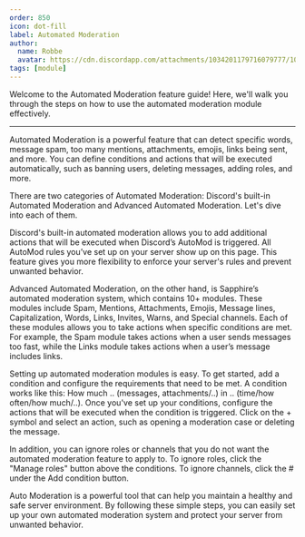 ```yaml
---
order: 850
icon: dot-fill
label: Automated Moderation
author:
  name: Robbe
  avatar: https://cdn.discordapp.com/attachments/1034201179716079777/1084940308686589992/Robbe.png
tags: [module]
---
```


Welcome to the Automated Moderation feature guide! Here, we'll walk you through the steps on how to use the automated moderation module effectively.

---

Automated Moderation is a powerful feature that can detect specific words, message spam, too many mentions, attachments, emojis, links being sent, and more. You can define conditions and actions that will be executed automatically, such as banning users, deleting messages, adding roles, and more.

There are two categories of Automated Moderation: Discord's built-in Automated Moderation and Advanced Automated Moderation. Let's dive into each of them.

Discord's built-in automated moderation allows you to add additional actions that will be executed when Discord’s AutoMod is triggered. All AutoMod rules you’ve set up on your server show up on this page. This feature gives you more flexibility to enforce your server's rules and prevent unwanted behavior.

Advanced Automated Moderation, on the other hand, is Sapphire’s automated moderation system, which contains 10+ modules. These modules include Spam, Mentions, Attachments, Emojis, Message lines, Capitalization, Words, Links, Invites, Warns, and Special channels. Each of these modules allows you to take actions when specific conditions are met. For example, the Spam module takes actions when a user sends messages too fast, while the Links module takes actions when a user’s message includes links.

Setting up automated moderation modules is easy. To get started, add a condition and configure the requirements that need to be met. A condition works like this: How much .. (messages, attachments/..) in .. (time/how often/how much/..). Once you've set up your conditions, configure the actions that will be executed when the condition is triggered. Click on the + symbol and select an action, such as opening a moderation case or deleting the message.

In addition, you can ignore roles or channels that you do not want the automated moderation feature to apply to. To ignore roles, click the "Manage roles" button above the conditions. To ignore channels, click the # under the Add condition button.

Auto Moderation is a powerful tool that can help you maintain a healthy and safe server environment. By following these simple steps, you can easily set up your own automated moderation system and protect your server from unwanted behavior.